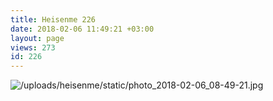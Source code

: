 ```yaml
---
title: Heisenme 226
date: 2018-02-06 11:49:21 +03:00
layout: page
views: 273
id: 226
---
```


![/uploads/heisenme/static/photo_2018-02-06_08-49-21.jpg](/uploads/heisenme/static/photo_2018-02-06_08-49-21.jpg)
